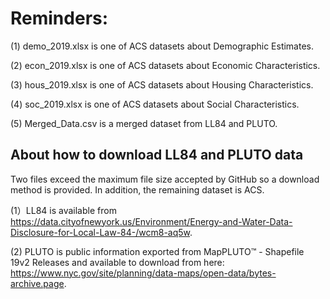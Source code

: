 # Reminders:
(1) demo_2019.xlsx is one of ACS datasets about Demographic Estimates.

(2) econ_2019.xlsx is one of ACS datasets about Economic Characteristics.

(3) hous_2019.xlsx is one of ACS datasets about Housing Characteristics.

(4) soc_2019.xlsx is one of ACS datasets about Social Characteristics.

(5) Merged_Data.csv is a merged dataset from LL84 and PLUTO.

## About how to download LL84 and PLUTO data
Two files exceed the maximum file size accepted by GitHub so a download method is provided. In addition, the remaining dataset is ACS.

(1）LL84 is available from https://data.cityofnewyork.us/Environment/Energy-and-Water-Data-Disclosure-for-Local-Law-84-/wcm8-aq5w.

(2) PLUTO is public information exported from MapPLUTO™ - Shapefile 19v2 Releases and available to download from here: https://www.nyc.gov/site/planning/data-maps/open-data/bytes-archive.page.
